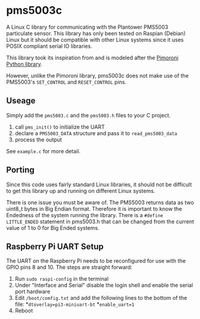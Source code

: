 # pms5003c

A Linux C library for communicating with the Plantower PMS5003 particulate sensor. This library has only been tested on Raspian (Debian) Linux but it should be compatible with other Linux systems since it uses POSIX compliant serial IO libraries.

This library took its inspiration from and is modeled after the [Pimoroni Python library](https://github.com/pimoroni/pms5003-python).

However, unlike the Pimoroni library, pms5003c does not make use of the PMS5003's `SET_CONTROL` and `RESET_CONTROL` pins.

## Useage
Simply add the `pms5003.c` and the `pms5003.h` files to your C project.

1. call `pms_init()` to initialize the UART
2. declare a `PMS5003_DATA` structure and pass it to `read_pms5003_data`
3. process the output

See `example.c` for more detail.

## Porting
Since this code uses fairly standard Linux libraries, it should not be difficult to get this library up and running on different Linux systems.

There is one issue you must be aware of. The PMS5003 returns data as two  uint8_t bytes in Big Endian format. Therefore it is important to know the Endedness of the system running the library. There is a `#define LITTLE_ENDED` statement in pms5003.h that can be changed from the current value of 1 to 0 for Big Ended systems.

## Raspberry Pi UART Setup
The UART on the Raspberry Pi needs to be reconfigured for use with the GPIO pins 8 and 10. The steps are straight forward:
1. Run `sudo raspi-config` in the terminal
2. Under "Interface and Serial" disable the login shell and enable the serial port hardware
3. Edit `/boot/comfig.txt` and add the following lines to the bottom of the file:
    *`dtoverlay=pi3-miniuart-bt`
    *`enable_uart=1`
4. Reboot